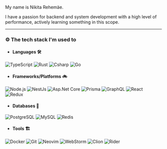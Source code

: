 My name is Nikita Rehemäe.

I have a passion for backend and system development with a high level of performance, actively learning something in this scope.

---

### ⚙️ The tech stack I'm used to

- #### Languages 🛠

![TypeScript](https://img.shields.io/badge/TypeScript-007ACC?style=flat-square&logo=typescript&logoColor=white)
![Rust](https://img.shields.io/badge/Rust-9f2c00?style=flat-square&logo=rust&logoColor=white)
![Csharp](https://img.shields.io/badge/C%23-239120?style=flat-square&logo=c-sharp&logoColor=white)
![Go](https://img.shields.io/badge/-Go-29BEB0?&logo=go&style=flat-square&logoColor=white)

- #### Frameworks/Platforms 🚲

![Node.js](https://img.shields.io/badge/Node.js-43853D?style=flat-square&logo=node.js&logoColor=white)
![NestJs](https://img.shields.io/badge/-NestJs-E0234E?&logo=nestjs&style=flat-square&logoColor=white)
![Asp.Net Core](<https://img.shields.io/badge/-Asp.Net Core-5C2D91?&logo=.net&style=flat-square>)
![Prisma](https://img.shields.io/badge/Prisma-3982CE?style=flat-square&logo=Prisma&logoColor=white)
![GraphQL](https://img.shields.io/badge/GraphQL-E10098?style=flat-square&logo=graphql&logoColor=white)
![React](https://img.shields.io/badge/React-20232A?style=flat-square&logo=react&logoColor=61DAFB)
![Redux](https://img.shields.io/badge/Redux-593D88?style=flat-square&logo=redux&logoColor=white)

- #### Databases 💽

![PostgreSQL](https://img.shields.io/badge/PostgreSQL-316192?style=flat-square&logo=postgresql&logoColor=white)
![MySQL](https://img.shields.io/badge/MySQL-005C84?style=flat-square&logo=mysql&logoColor=white)
![Redis](https://img.shields.io/badge/Redis-%23DD0031.svg?&style=flat-square&logo=redis&logoColor=white)

- #### Tools 🏗

![Docker](https://img.shields.io/badge/-Docker-0db7ed?&logo=docker&style=flat-square&logoColor=white)
![Git](https://img.shields.io/badge/GIT-E44C30?style=flat-square&logo=git&logoColor=white)
![Neovim](https://img.shields.io/badge/NeoVim-%2357A143.svg?&style=flat-square&logo=neovim&logoColor=white)
![WebStorm](https://img.shields.io/badge/WebStorm-000000?style=flat-square&logo=WebStorm&logoColor=white)
![Clion](https://img.shields.io/badge/CLion-000000?style=flat-square&logo=clion&logoColor=white)
![Rider](https://img.shields.io/badge/Rider-000000?style=flat-square&logo=Rider&logoColor=white)
